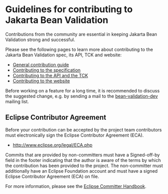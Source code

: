 # Guidelines for contributing to Jakarta Bean Validation

Contributions from the community are essential in keeping Jakarta Bean Validation strong and successful.

Please see the following pages to learn more about contributing to the Jakarta Bean Validation spec, its API, TCK and website:

* [General contribution guide](https://beanvalidation.org/contribute/)
* [Contributing to the specification](https://beanvalidation.org/contribute/specification/)
* [Contributing to the API and the TCK](https://beanvalidation.org/contribute/coding)
* [Contributing to the website](https://beanvalidation.org/contribute/site)

Before working on a feature for a long time, it is recommended to discuss the suggested change,
e.g. by sending a mail to the [bean-validation-dev](https://accounts.eclipse.org/mailing-list/bean-validation-dev) mailing list.

## Eclipse Contributor Agreement

Before your contribution can be accepted by the project team contributors must electronically sign the Eclipse Contributor Agreement (ECA).

 * http://www.eclipse.org/legal/ECA.php

Commits that are provided by non-committers must have a Signed-off-by field in the footer indicating that the author is aware of the terms by which the contribution has been provided to the project.
The non-committer must additionally have an Eclipse Foundation account and must have a signed Eclipse Contributor Agreement (ECA) on file.

For more information, please see the [Eclipse Committer Handbook](https://www.eclipse.org/projects/handbook/#resources-commit).
